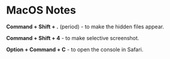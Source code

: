 # MacOS Notes

**Command + Shift + .** (period) - to make the hidden files appear.

**Command + Shift + 4** - to make selective screenshot.

**Option + Command + C** - to open the console in Safari.
